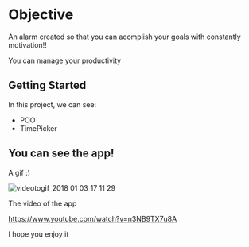 # Objective
An alarm created so that you can acomplish your goals with constantly motivation!!

You can manage your productivity

## Getting Started

In this project, we can see:

* POO
* TimePicker

## You can see the app!

A gif :)

![videotogif_2018 01 03_17 11 29](https://user-images.githubusercontent.com/20933322/34542278-edd5c084-f0a9-11e7-95e7-7d86bdbddbcc.gif)

The video of the app

https://www.youtube.com/watch?v=n3NB9TX7u8A

I hope you enjoy it
